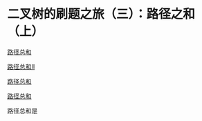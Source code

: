# 二叉树的刷题之旅（三）：路径之和（上）
[路径总和](https://leetcode-cn.com/problems/path-sum/)

[路径总和II](https://leetcode-cn.com/problems/path-sum-ii/)

[路径总和](https://leetcode-cn.com/problems/path-sum/)

[路径总和](https://leetcode-cn.com/problems/path-sum/)


路径总和是